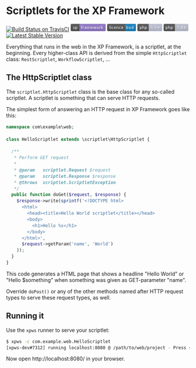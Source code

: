 Scriptlets for the XP Framework
========================================================================

[![Build Status on TravisCI](https://secure.travis-ci.org/xp-framework/scriptlet.svg)](http://travis-ci.org/xp-framework/scriptlet)
[![XP Framework Module](https://raw.githubusercontent.com/xp-framework/web/master/static/xp-framework-badge.png)](https://github.com/xp-framework/core)
[![BSD Licence](https://raw.githubusercontent.com/xp-framework/web/master/static/licence-bsd.png)](https://github.com/xp-framework/core/blob/master/LICENCE.md)
[![Required PHP 5.5+](https://raw.githubusercontent.com/xp-framework/web/master/static/php-5_5plus.png)](http://php.net/)
[![Supports PHP 7.0+](https://raw.githubusercontent.com/xp-framework/web/master/static/php-7_0plus.png)](http://php.net/)
[![Latest Stable Version](https://poser.pugx.org/xp-framework/scriptlet/version.png)](https://packagist.org/packages/xp-framework/scriptlet)

Everything that runs in the web in the XP Framework, is a scriptlet, at the beginning. Every higher-class API is derived from the simple `HttpScriptlet` class: `RestScriptlet`, `WorkflowScriptlet`, ...

The HttpScriptlet class
-----------------------
The `scriptlet.HttpScriptlet` class is the base class for any so-called scriptlet. A scriptlet is something that can serve HTTP requests.

The simplest form of answering an HTTP request in XP Framework goes like this:

```php
namespace com\example\web;

class HelloScriptlet extends \scriptlet\HttpScriptlet {

  /**
   * Perform GET request
   *
   * @param   scriptlet.Request $request
   * @param   scriptlet.Response $response
   * @throws  scriptlet.ScriptletException
   */
  public function doGet($request, $response) {
    $response->write(sprintf('<!DOCTYPE html>
      <html>
        <head><title>Hello World scriptlet</title></head>
        <body>
          <h1>Hello %s</h1>
        </body>
      </html>',
      $request->getParam('name', 'World')
    ));
  }
}
```

This code generates a HTML page that shows a headline "Hello World" or "Hello $something" when something was given as GET-parameter "name".

Override `doPost()` or any of the other methods named after HTTP request types to serve these request types, as well.

Running it
----------
Use the `xpws` runner to serve your scriptlet:

```sh
$ xpws -c com.example.web.HelloScriptlet
[xpws-dev#7312] running localhost:8080 @ /path/to/web/project - Press <Enter> to exit
```

Now open http://localhost:8080/ in your browser.
